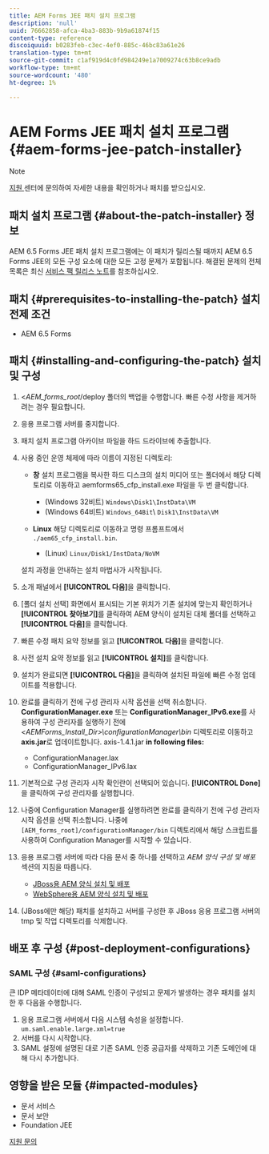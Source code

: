 ```yaml
---
title: AEM Forms JEE 패치 설치 프로그램
description: 'null'
uuid: 76662858-afca-4ba3-883b-9b9a61874f15
content-type: reference
discoiquuid: b0283feb-c3ec-4ef0-885c-46bc83a61e26
translation-type: tm+mt
source-git-commit: c1af919d4c0fd984249e1a7009274c63b8ce9adb
workflow-type: tm+mt
source-wordcount: '480'
ht-degree: 1%

---
```



# AEM Forms JEE 패치 설치 프로그램 {#aem-forms-jee-patch-installer}

>[!NOTE]
>
>[지원 ](https://www.adobe.com/account/sign-in.supportportal.html) 센터에 문의하여 자세한 내용을 확인하거나 패치를 받으십시오.

## 패치 설치 프로그램 {#about-the-patch-installer} 정보

AEM 6.5 Forms JEE 패치 설치 프로그램에는 이 패치가 릴리스될 때까지 AEM 6.5 Forms JEE의 모든 구성 요소에 대한 모든 고정 문제가 포함됩니다. 해결된 문제의 전체 목록은 최신 [서비스 팩 릴리스 노트](sp-release-notes.md)를 참조하십시오.

## 패치 {#prerequisites-to-installing-the-patch} 설치 전제 조건

* AEM 6.5 Forms

## 패치 {#installing-and-configuring-the-patch} 설치 및 구성

1. &lt;*AEM_forms_root*/deploy 폴더의 백업을 수행합니다. 빠른 수정 사항을 제거하려는 경우 필요합니다.
1. 응용 프로그램 서버를 중지합니다.
1. 패치 설치 프로그램 아카이브 파일을 하드 드라이브에 추출합니다.
1. 사용 중인 운영 체제에 따라 이름이 지정된 디렉토리:

   * **창**
설치 프로그램을 복사한 하드 디스크의 설치 미디어 또는 폴더에서 해당 디렉토리로 이동하고 aemforms65_cfp_install.exe 파일을 두 번 클릭합니다.

      * (Windows 32비트) `Windows\Disk1\InstData\VM`
      * (Windows 64비트) `Windows_64Bit`\ `Disk1\InstData\VM`
   * **Linux**
해당 디렉토리로 이동하고 명령 프롬프트에서 
`./aem65_cfp_install.bin`.

      * (Linux) `Linux/Disk1/InstData/NoVM`

   설치 과정을 안내하는 설치 마법사가 시작됩니다.

1. 소개 패널에서 **[!UICONTROL 다음]**&#x200B;을 클릭합니다.
1. [폴더 설치 선택] 화면에서 표시되는 기본 위치가 기존 설치에 맞는지 확인하거나 **[!UICONTROL 찾아보기]**&#x200B;를 클릭하여 AEM 양식이 설치된 대체 폴더를 선택하고 **[!UICONTROL 다음]**&#x200B;을 클릭합니다.
1. 빠른 수정 패치 요약 정보를 읽고 **[!UICONTROL 다음]**&#x200B;을 클릭합니다.
1. 사전 설치 요약 정보를 읽고 **[!UICONTROL 설치]**&#x200B;를 클릭합니다.
1. 설치가 완료되면 **[!UICONTROL 다음]**&#x200B;을 클릭하여 설치된 파일에 빠른 수정 업데이트를 적용합니다.

1. 완료를 클릭하기 전에 구성 관리자 시작 옵션을 선택 취소합니다. **ConfigurationManager.exe** 또는 **ConfigurationManager_IPv6.exe**&#x200B;를 사용하여 구성 관리자를 실행하기 전에 *&lt;AEMForms_Install_Dir>\configurationManager\bin* 디렉토리로 이동하고 **axis.jar**&#x200B;로 업데이트합니다. axis-1.4.1.jar **in following files:**

   * ConfigurationManager.lax
   * ConfigurationManager_IPv6.lax

1. 기본적으로 구성 관리자 시작 확인란이 선택되어 있습니다. **[!UICONTROL Done]**&#x200B;을 클릭하여 구성 관리자를 실행합니다.

1. 나중에 Configuration Manager를 실행하려면 완료를 클릭하기 전에 구성 관리자 시작 옵션을 선택 취소합니다. 나중에 `[AEM_forms_root]/configurationManager/bin` 디렉토리에서 해당 스크립트를 사용하여 Configuration Manager를 시작할 수 있습니다.

1. 응용 프로그램 서버에 따라 다음 문서 중 하나를 선택하고 *AEM 양식 구성 및 배포* 섹션의 지침을 따릅니다.

   * [JBoss용 AEM 양식 설치 및 배포](http://www.adobe.com/go/learn_aemforms_installJBoss_65)
   * [WebSphere용 AEM 양식 설치 및 배포](http://www.adobe.com/go/learn_aemforms_installWebSphere_65)

1. (JBoss에만 해당) 패치를 설치하고 서버를 구성한 후 JBoss 응용 프로그램 서버의 tmp 및 작업 디렉토리를 삭제합니다.

## 배포 후 구성 {#post-deployment-configurations}

### SAML 구성 {#saml-configurations}

큰 IDP 메타데이터에 대해 SAML 인증이 구성되고 문제가 발생하는 경우 패치를 설치한 후 다음을 수행합니다.

1. 응용 프로그램 서버에서 다음 시스템 속성을 설정합니다.\
   `um.saml.enable.large.xml=true`
1. 서버를 다시 시작합니다.
1. SAML 설정에 설명된 대로 기존 SAML 인증 공급자를 삭제하고 기존 도메인에 대해 다시 추가합니다.

## 영향을 받은 모듈 {#impacted-modules}

* 문서 서비스
* 문서 보안
* Foundation JEE

[지원 문의](https://www.adobe.com/account/sign-in.supportportal.html)
